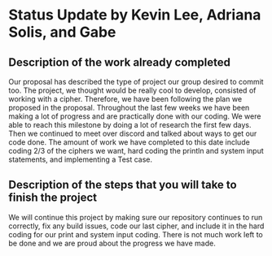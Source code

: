# Status Update by Kevin Lee, Adriana Solis, and Gabe

## Description of the work already completed

Our proposal has described the type of project our group desired to commit too. The project, we thought would be really cool to develop, consisted of working with a cipher. Therefore, we have been following the plan we proposed in the proposal.
Throughout the last few weeks we have been making a lot of progress and are practically done with our coding. We were able to reach this milestone by doing a lot of research the first few days. Then we continued to meet over discord and talked about ways to get our code done. The amount of work we have completed to this date include coding 2/3 of the ciphers we want, hard coding the println and system input statements, and implementing a Test case.

## Description of the steps that you will take to finish the project
We will continue this project by making sure our repository continues to run correctly, fix any build issues, code our last cipher, and include it in the hard coding for our print and system input coding. There is not much work left to be done and we are proud about the progress we have made. 
